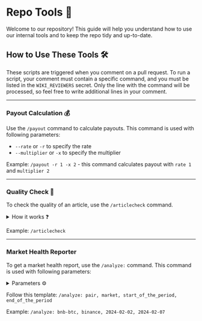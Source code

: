 # Repo Tools 🚀

Welcome to our repository! This guide will help you understand how to use our internal tools and to keep the repo tidy and up-to-date. 

## How to Use These Tools 🛠️

These scripts are triggered when you comment on a pull request. To run a script, your comment must contain a specific command, and you must be listed in the `WIKI_REVIEWERS` secret. Only the line with the command will be processed, so feel free to write additional lines in your comment.
___
### Payout Calculation 💰

Use the `/payout` command to calculate payouts.
This command is used with following parameters:

- `--rate` or `-r` to specify the rate
- `--multiplier` or `-x` to specify the multiplier

Example:
`/payout -r 1 -x 2` - this command calculates payout with `rate 1` and `multiplier 2`
___
### Quality Check 🧐

To check the quality of an article, use the `/articlecheck` command.
<details>
  <summary>How it works ❓</summary>
  This script extracts the diff from the pull request, sends it to an AI service, and generates a comment based on the AI response. The process runs in the GitHub Actions environment and uses the Claude model with retriever functions and GPT for text comparison.
</details>

Example:
`/articlecheck`
___
### Market Health Reporter

To get a market health report, use the `/analyze:` command. 
This command is used with following parameters:

<details>

  <summary>Parameters ⚙️</summary>

  | Parameter                 |  Example     |
  |:-------------------------:|:------------:|
  | `pair`                    | `bnb-btc`    |
  | `market`                  | `binance`    |
  | `start_of_the_period`     | `2024-02-02` |
  | `end_of_the_period`       | `2024-02-07` |

</details>
  
Follow this template: `/analyze: pair, market, start_of_the_period, end_of_the_period`

Example:
`/analyze: bnb-btc, binance, 2024-02-02, 2024-02-07`
